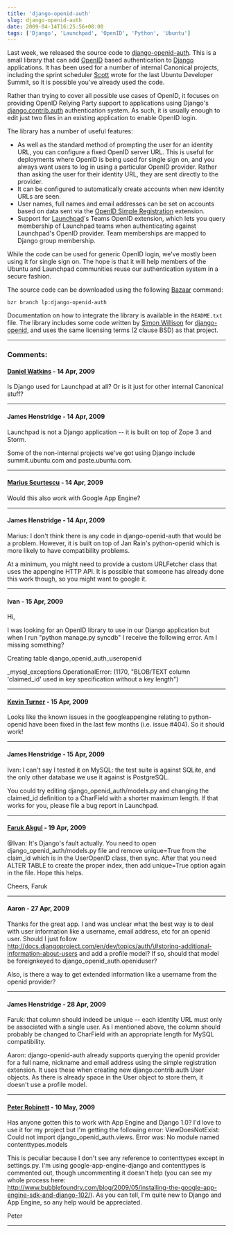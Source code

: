 ```yaml
---
title: 'django-openid-auth'
slug: django-openid-auth
date: 2009-04-14T16:25:56+08:00
tags: ['Django', 'Launchpad', 'OpenID', 'Python', 'Ubuntu']
---
```


Last week, we released the source code to
[django-openid-auth](https://launchpad.net/django-openid-auth). This is
a small library that can add [OpenID](http://openid.net/) based
authentication to [Django](http://www.djangoproject.com/) applications.
It has been used for a number of internal Canonical projects, including
the sprint scheduler
[Scott](http://www.netsplit.com/ "Scott James Remnant") wrote for the
last Ubuntu Developer Summit, so it is possible you\'ve already used the
code.

Rather than trying to cover all possible use cases of OpenID, it focuses
on providing OpenID Relying Party support to applications using
Django\'s
[django.contrib.auth](http://docs.djangoproject.com/en/dev/topics/auth/ "User authentication in Django")
authentication system. As such, it is usually enough to edit just two
files in an existing application to enable OpenID login.

The library has a number of useful features:

-   As well as the standard method of prompting the user for an identity
    URL, you can configure a fixed OpenID server URL. This is useful
    for deployments where OpenID is being used for single sign on, and
    you always want users to log in using a particular OpenID provider.
    Rather than asking the user for their identity URL, they are sent
    directly to the provider.
-   It can be configured to automatically create accounts when new
    identity URLs are seen.
-   User names, full names and email addresses can be set on accounts
    based on data sent via the [OpenID Simple
    Registration](http://openid.net/specs/openid-simple-registration-extension-1_1-01.html)
    extension.
-   Support for [Launchpad](https://launchpad.net/)\'s Teams OpenID
    extension, which lets you query membership of Launchpad teams when
    authenticating against Launchpad\'s OpenID provider. Team
    memberships are mapped to Django group membership.

While the code can be used for generic OpenID login, we\'ve mostly been
using it for single sign on. The hope is that it will help members of
the Ubuntu and Launchpad communities reuse our authentication system in
a secure fashion.

The source code can be downloaded using the following
[Bazaar](http://bazaar-vcs.org/) command:

    bzr branch lp:django-openid-auth

Documentation on how to integrate the library is available in the
`README.txt` file. The library includes some code written by [Simon
Willison](http://simonwillison.net/) for
[django-openid](http://code.google.com/p/django-openid/), and uses the
same licensing terms (2 clause BSD) as that project.

---
### Comments:
#### [Daniel Watkins](http://blog.daniel-watkins.co.uk) - <time datetime="2009-04-14 20:37:33">14 Apr, 2009</time>

Is Django used for Launchpad at all? Or is it just for other internal
Canonical stuff?

---
#### James Henstridge - <time datetime="2009-04-14 22:35:47">14 Apr, 2009</time>

Launchpad is not a Django application \-- it is built on top of Zope 3
and Storm.

Some of the non-internal projects we\'ve got using Django include
summit.ubuntu.com and paste.ubuntu.com.

---
#### [Marius Scurtescu](http://marius.scurtescu.com) - <time datetime="2009-04-14 23:10:43">14 Apr, 2009</time>

Would this also work with Google App Engine?

---
#### James Henstridge - <time datetime="2009-04-14 23:47:51">14 Apr, 2009</time>

Marius: I don\'t think there is any code in django-openid-auth that
would be a problem. However, it is built on top of Jan Rain\'s
python-openid which is more likely to have compatibility problems.

At a minimum, you might need to provide a custom URLFetcher class that
uses the appengine HTTP API. It is possible that someone has already
done this work though, so you might want to google it.

---
#### Ivan - <time datetime="2009-04-15 15:18:32">15 Apr, 2009</time>

Hi,

I was looking for an OpenID library to use in our Django application but
when I run \"python manage.py syncdb\" I receive the following error. Am
I missing something?

Creating table django\_openid\_auth\_useropenid

\_mysql\_exceptions.OperationalError: (1170, \"BLOB/TEXT column
\'claimed\_id\' used in key specification without a key length\")

---
#### [Kevin Turner](http://keturn.net/) - <time datetime="2009-04-15 15:27:07">15 Apr, 2009</time>

Looks like the known issues in the googleappengine relating to
python-openid have been fixed in the last few months (i.e. issue \#404).
So it should work!

---
#### James Henstridge - <time datetime="2009-04-15 17:47:11">15 Apr, 2009</time>

Ivan: I can\'t say I tested it on MySQL: the test suite is against
SQLite, and the only other database we use it against is PostgreSQL.

You could try editing django\_openid\_auth/models.py and changing the
claimed\_id definition to a CharField with a shorter maximum length. If
that works for you, please file a bug report in Launchpad.

---
#### [Faruk Akgul](http://faruk.akgul.org/) - <time datetime="2009-04-19 13:20:57">19 Apr, 2009</time>

\@Ivan: It\'s Django\'s fault actually. You need to open
django\_openid\_auth/models.py file and remove unique=True from the
claim\_id which is in the UserOpenID class, then sync. After that you
need ALTER TABLE to create the proper index, then add unique=True option
again in the file. Hope this helps.

Cheers,
Faruk

---
#### Aaron - <time datetime="2009-04-27 08:55:32">27 Apr, 2009</time>

Thanks for the great app. I and was unclear what the best way is to deal
with user information like a username, email address, etc for an openid
user. Should I just follow
http://docs.djangoproject.com/en/dev/topics/auth/\#storing-additional-information-about-users
and add a profile model? If so, should that model be foreignkeyed to
django\_openid\_auth.openiduser?

Also, is there a way to get extended information like a username from
the openid provider?

---
#### James Henstridge - <time datetime="2009-04-28 18:09:45">28 Apr, 2009</time>

Faruk: that column should indeed be unique \-- each identity URL must
only be associated with a single user. As I mentioned above, the column
should probably be changed to CharField with an appropriate length for
MySQL compatibility.

Aaron: django-openid-auth already supports querying the openid provider
for a full name, nickname and email address using the simple
registration extension. It uses these when creating new
django.contrib.auth User objects. As there is already space in the User
object to store them, it doesn\'t use a profile model.

---
#### [Peter Robinett](http://www.bubblefoundry.com) - <time datetime="2009-05-10 17:59:46">10 May, 2009</time>

Has anyone gotten this to work with App Engine and Django 1.0? I\'d love
to use it for my project but I\'m getting the following error:
ViewDoesNotExist: Could not import django\_openid\_auth.views. Error
was: No module named contenttypes.models

This is peculiar because I don\'t see any reference to contenttypes
except in settings.py. I\'m using google-app-engine-django and
contenttypes is commented out, though uncommenting it doesn\'t help (you
can see my whole process here:
http://www.bubblefoundry.com/blog/2009/05/installing-the-google-app-engine-sdk-and-django-102/).
As you can tell, I\'m quite new to Django and App Engine, so any help
would be appreciated.

Peter

---
